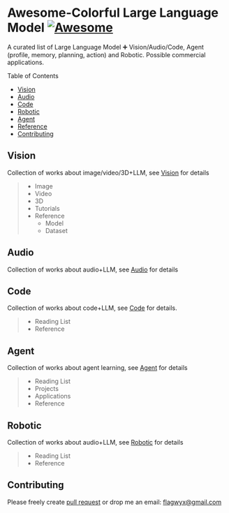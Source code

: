 # Awesome-Colorful Large Language Model [![Awesome](https://awesome.re/badge.svg)](https://awesome.re)

A curated list of Large Language Model ➕ Vision/Audio/Code, Agent (profile, memory, planning, action) and Robotic. Possible commercial applications.

Table of Contents

- [Vision](#vision)
- [Audio](#audio)
- [Code](#code)
- [Robotic](#robotic)
- [Agent](#agent)
- [Reference](#reference)
- [Contributing](#contributing)

## Vision

Collection of works about image/video/3D+LLM, see [Vision](Vision/Vision.md) for details

> - Image
> - Video
> - 3D
> - Tutorials
> - Reference
>   - Model
>   - Dataset

## Audio

Collection of works about audio+LLM, see [Audio](Audio/Audio.md) for details

## Code

Collection of works about code+LLM, see [Code](Code/code.md) for details.

> - Reading List
> - Reference

## Agent

Collection of works about agent learning, see [Agent](Agents/Agent.md) for details

> - Reading List
> - Projects
> - Applications
> - Reference

## Robotic

Collection of works about audio+LLM, see [Robotic](Robotic/Robotic.md) for details

> - Reading List
> - Reference

## Contributing

Please freely create [pull request](https://github.com/patrick-tssn/Awesome-Colorful-LLM/pulls) or drop me an email: [flagwyx@gmail.com](flagwyx@gmail.com)

